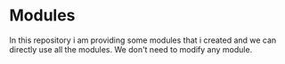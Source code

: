# Modules
In this repository i am providing some modules that i  created and we can directly use all the modules. We don't need to modify any module.
